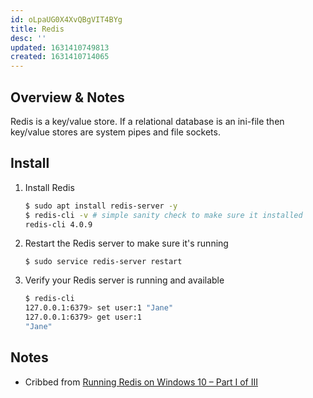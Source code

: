 ```yaml
---
id: oLpaUG0X4XvQBgVIT4BYg
title: Redis
desc: ''
updated: 1631410749813
created: 1631410714065
---
```


## Overview & Notes

Redis is a key/value store. If a relational database is an ini-file then key/value stores are system pipes and file sockets.

## Install

1. Install Redis

    ```bash
    $ sudo apt install redis-server -y
    $ redis-cli -v # simple sanity check to make sure it installed
    redis-cli 4.0.9
    ```

1. Restart the Redis server to make sure it's running

   ```
   $ sudo service redis-server restart
   ```

1. Verify your Redis server is running and available

   ```bash
   $ redis-cli 
   127.0.0.1:6379> set user:1 "Jane"
   127.0.0.1:6379> get user:1
   "Jane"
   ```

## Notes

- Cribbed from [Running Redis on Windows 10 – Part I of III](https://redislabs.com/blog/redis-on-windows-10/)
